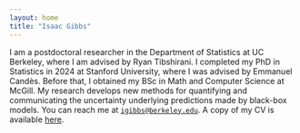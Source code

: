 ```yaml
---
layout: home
title: "Isaac Gibbs"
---
```


I am a postdoctoral researcher in the Department of Statistics at UC Berkeley, where I am advised by Ryan Tibshirani. I completed my PhD in Statistics in 2024 at Stanford University, where I was advised by Emmanuel Candès. Before that, I obtained my BSc in Math and Computer Science at McGill. My research develops new methods for quantifying and communicating the uncertainty underlying predictions made by black-box models. You can reach me at <code>igibbs@berkeley.edu</code>. A copy of my CV is available <a href="assets/IsaacGibbsCV.pdf"> here</a>.
